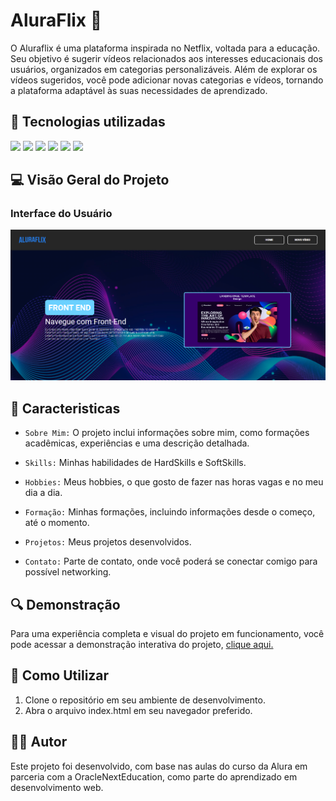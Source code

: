 
<h1> AluraFlix 🍿 </h1>

<p>O Aluraflix é uma plataforma inspirada no Netflix, voltada para a educação. Seu objetivo é sugerir vídeos relacionados aos interesses educacionais dos usuários, organizados em categorias personalizáveis. Além de explorar os vídeos sugeridos, você pode adicionar novas categorias e vídeos, tornando a plataforma adaptável às suas necessidades de aprendizado.</p>

## :dizzy: Tecnologias utilizadas

<div>
  <img src="https://img.shields.io/badge/HTML5-e34c26?style=for-the-badge&logo=html5&logoColor=white">
  <img src="https://img.shields.io/badge/CSS3-264de4?style=for-the-badge&logo=css3&logoColor=white">
  <img src="https://img.shields.io/badge/JavaScript-F7DF1E?style=for-the-badge&logo=javascript&logoColor=black">
  <img src="https://img.shields.io/badge/React-20232A?style=for-the-badge&logo=react&logoColor=61DAFB">
  <img src="https://img.shields.io/badge/vercel-%23000000.svg?style=for-the-badge&logo=vercel&logoColor=white">
  <img src="https://img.shields.io/badge/node.js-6DA55F?style=for-the-badge&logo=node.js&logoColor=white">
</div>

## :computer: Visão Geral do Projeto

### Interface do Usuário

<img src="AluraFlix.png"  alt="Imagem do AluraFlix." width="1300">

## :hammer: Caracteristicas

- `Sobre Mim:` O projeto inclui informações sobre mim, como formações acadêmicas, experiências e uma descrição detalhada.

- `Skills:` Minhas habilidades de HardSkills e SoftSkills.

- `Hobbies:` Meus hobbies, o que gosto de fazer nas horas vagas e no meu dia a dia.

- `Formação:` Minhas formações, incluindo informações desde o começo, até o momento.

- `Projetos:` Meus projetos desenvolvidos.

- `Contato:` Parte de contato, onde você poderá se conectar comigo para possível networking.

## :mag: Demonstração

Para uma experiência completa e visual do projeto em funcionamento, você pode acessar a demonstração interativa do projeto, [clique aqui.](https://repository-lovat.vercel.app/)

## :open_file_folder: Como Utilizar

1. Clone o repositório em seu ambiente de desenvolvimento.
2. Abra o arquivo index.html em seu navegador preferido.

## :student: Autor

Este projeto foi desenvolvido, com base nas aulas do curso da Alura em parceria com a OracleNextEducation, como parte do aprendizado em desenvolvimento web.

